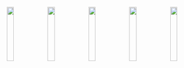 <p align="center">
  <img src="https://user-images.githubusercontent.com/48720021/187583578-be1455c4-5c36-4e07-b0f5-cda1c60deca2.gif" width="18%">
  <img src="https://user-images.githubusercontent.com/48720021/187583593-70b3e1f6-6dfb-4115-bdc3-0e04d57b8911.gif" width="18%">
  <img src="https://user-images.githubusercontent.com/48720021/187583600-7cbcd285-abfa-48bf-b989-479bb188270d.gif" width="18%">
  <img src="https://user-images.githubusercontent.com/48720021/187583604-79518532-34c3-4a4c-9686-669fbd47f7a1.gif" width="18%">
  <img src="https://user-images.githubusercontent.com/48720021/187583612-3a98cc37-f820-40fd-a6b6-a235a4427f43.gif" width="18%">
</p>
